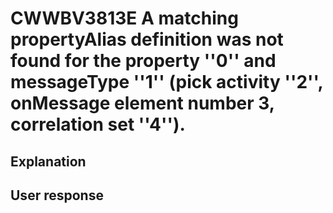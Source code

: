 # CWWBV3813E A matching propertyAlias definition was not found for the property ''0'' and messageType ''1'' (pick activity ''2'', onMessage element number 3, correlation set ''4'').

## Explanation

## User response